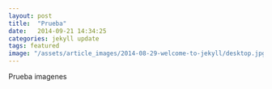 ```yaml
---
layout: post
title:  "Prueba"
date:   2014-09-21 14:34:25
categories: jekyll update
tags: featured
image: "/assets/article_images/2014-08-29-welcome-to-jekyll/desktop.jpg"
---
```


Prueba imagenes